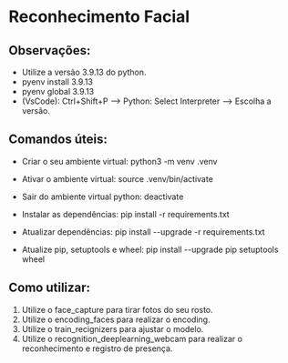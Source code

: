 # Reconhecimento Facial
## Observações:
- Utilize a versão 3.9.13 do python.
- pyenv install 3.9.13
- pyenv global 3.9.13
- (VsCode): Ctrl+Shift+P --> Python: Select Interpreter --> Escolha a versão.

## Comandos úteis:
- Criar o seu ambiente virtual: python3 -m venv .venv
- Ativar o ambiente virtual: source .venv/bin/activate
- Sair do ambiente virtual python: deactivate

- Instalar as dependências: pip install -r requirements.txt
- Atualizar dependências: pip install --upgrade -r requirements.txt

- Atualize pip, setuptools e wheel: pip install --upgrade pip setuptools wheel

## Como utilizar:
1. Utilize o face_capture para tirar fotos do seu rosto.
2. Utilize o encoding_faces para realizar o encoding.
3. Utilize o train_recignizers para ajustar o modelo.
4. Utilize o recognition_deeplearning_webcam para realizar o reconhecimento e registro de presença.
